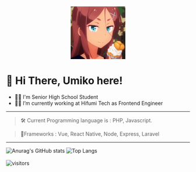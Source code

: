 <p align="center"><img src="me.gif" width="150"></p>

# 👋 Hi There, Umiko here!

-  🙎‍♀️ I'm Senior High School Student
-  🦹‍♀️ I’m currently working at Hifumi Tech as Frontend Engineer

<hr>

> 🛠 Current Programming language is : PHP, Javascript.
 
> 🐥Frameworks : Vue, React Native, Node, Express, Laravel

<hr>

![Anurag's GitHub stats](https://github-readme-stats.vercel.app/api?username=asuna199&show_icons=true&theme=merko)
![Top Langs](https://github-readme-stats.vercel.app/api/top-langs/?username=asuna199&layout=compact&theme=merko)
<br><br>
![visitors](https://visitor-badge.laobi.icu/badge?page_id=page.id)
